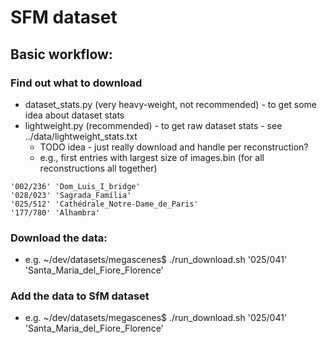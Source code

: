 # SFM dataset


## Basic workflow:

### Find out what to download

* dataset_stats.py (very heavy-weight, not recommended) - to get some idea about dataset stats
* lightweight.py (recommended) - to get raw dataset stats - see ../data/lightweight_stats.txt
  * TODO idea - just really download and handle per reconstruction?
  * e.g., first entries with largest size of images.bin (for all reconstructions all together)
``` 
'002/236' 'Dom_Luis_I_bridge'
'028/023' 'Sagrada_Família'
'025/512' 'Cathédrale_Notre-Dame_de_Paris'
'177/780' 'Alhambra'
``` 

### Download the data:

* e.g. ~/dev/datasets/megascenes$ ./run_download.sh '025/041' 'Santa_Maria_del_Fiore_Florence'



### Add the data to SfM dataset

* e.g. ~/dev/datasets/megascenes$ ./run_download.sh '025/041' 'Santa_Maria_del_Fiore_Florence'




